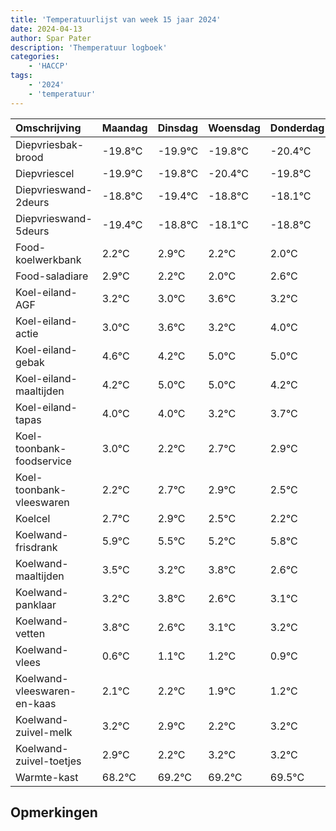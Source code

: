 ```yaml
---
title: 'Temperatuurlijst van week 15 jaar 2024'
date: 2024-04-13
author: Spar Pater
description: 'Themperatuur logboek'
categories:
    - 'HACCP'
tags:
    - '2024'
    - 'temperatuur'
---
```

|Omschrijving|Maandag|Dinsdag|Woensdag|Donderdag|Vrijdag|Zaterdag|Zondag|
|:---|:---|:---|:---|:---|:---|:---|:---|
|Diepvriesbak-brood|-19.8°C|-19.9°C|-19.8°C|-20.4°C|-19.8°C|-19.1°C| |
|Diepvriescel|-19.9°C|-19.8°C|-20.4°C|-19.8°C|-19.1°C|-19.8°C| |
|Diepvrieswand-2deurs|-18.8°C|-19.4°C|-18.8°C|-18.1°C|-18.8°C|-19.0°C| |
|Diepvrieswand-5deurs|-19.4°C|-18.8°C|-18.1°C|-18.8°C|-19.0°C|-18.4°C| |
|Food-koelwerkbank|2.2°C|2.9°C|2.2°C|2.0°C|2.6°C|2.2°C| |
|Food-saladiare|2.9°C|2.2°C|2.0°C|2.6°C|2.2°C|3.0°C| |
|Koel-eiland-AGF|3.2°C|3.0°C|3.6°C|3.2°C|4.0°C|4.0°C| |
|Koel-eiland-actie|3.0°C|3.6°C|3.2°C|4.0°C|4.0°C|3.2°C| |
|Koel-eiland-gebak|4.6°C|4.2°C|5.0°C|5.0°C|4.2°C|4.7°C| |
|Koel-eiland-maaltijden|4.2°C|5.0°C|5.0°C|4.2°C|4.7°C|4.9°C| |
|Koel-eiland-tapas|4.0°C|4.0°C|3.2°C|3.7°C|3.9°C|3.5°C| |
|Koel-toonbank-foodservice|3.0°C|2.2°C|2.7°C|2.9°C|2.5°C|2.2°C| |
|Koel-toonbank-vleeswaren|2.2°C|2.7°C|2.9°C|2.5°C|2.2°C|2.8°C| |
|Koelcel|2.7°C|2.9°C|2.5°C|2.2°C|2.8°C|1.6°C| |
|Koelwand-frisdrank|5.9°C|5.5°C|5.2°C|5.8°C|4.6°C|5.1°C| |
|Koelwand-maaltijden|3.5°C|3.2°C|3.8°C|2.6°C|3.1°C|3.2°C| |
|Koelwand-panklaar|3.2°C|3.8°C|2.6°C|3.1°C|3.2°C|2.9°C| |
|Koelwand-vetten|3.8°C|2.6°C|3.1°C|3.2°C|2.9°C|2.2°C| |
|Koelwand-vlees|0.6°C|1.1°C|1.2°C|0.9°C|0.2°C|1.2°C| |
|Koelwand-vleeswaren-en-kaas|2.1°C|2.2°C|1.9°C|1.2°C|2.2°C|2.2°C| |
|Koelwand-zuivel-melk|3.2°C|2.9°C|2.2°C|3.2°C|3.2°C|3.5°C| |
|Koelwand-zuivel-toetjes|2.9°C|2.2°C|3.2°C|3.2°C|3.5°C|3.0°C| |
|Warmte-kast|68.2°C|69.2°C|69.2°C|69.5°C|69.0°C|68.6°C| |

## Opmerkingen


